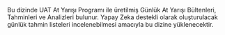 Bu dizinde UAT At Yarışı Programı ile üretilmiş Günlük At Yarışı Bültenleri, Tahminleri ve Analizleri bulunur.
Yapay Zeka destekli olarak oluşturulacak günlük tahmin listeleri incelenebilmesi amacıyla bu dizine yüklenecektir. 
